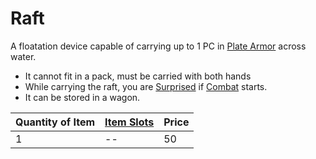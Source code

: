 # Raft
A floatation device capable of carrying up to 1 PC in [Plate Armor](../../Armors/Mundane%20Armors/Plate%20Armor.md) across water.
- It cannot fit in a pack, must be carried with both hands
- While carrying the raft, you are [Surprised](../../../../../Conditions/Surprised.md) if [Combat](../../../../../Game%20Procedures/Combat.md) starts.
- It can be stored in a wagon.
 
| Quantity of Item | [Item Slots](../../../../../Player%20Characters/Derived%20Statistics/Item%20Slots.md) | Price |
| ---------------- | ------------------------------------------------------------------------------------- | ----- |
| 1                | --                                                                                    | 50    |
